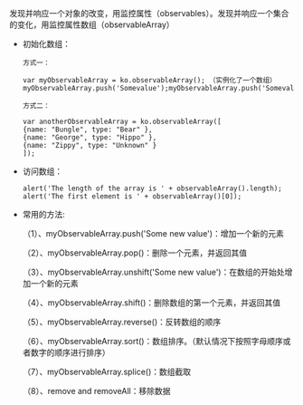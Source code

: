 发现并响应一个对象的改变，用监控属性（observables）。发现并响应一个集合的变化，用监控属性数组（observableArray）

* 初始化数组：
    ```
    方式一：
    
    var myObservableArray = ko.observableArray(); （实例化了一个数组）
    myObservableArray.push('Somevalue');myObservableArray.push('Somevalue');
    
    方式二：
   
    var anotherObservableArray = ko.observableArray([  
    {name: "Bungle", type: "Bear" }, 
    {name: "George", type: "Hippo" },
    {name: "Zippy", type: "Unknown" }
    ]);
    ```

* 访问数组：

    ```
    alert('The length of the array is ' + observableArray().length);
    alert('The first element is ' + observableArray()[0]);
    ```

* 常用的方法:

    （1）、myObservableArray.push('Some new value')：增加一个新的元素
    
    （2）、myObservableArray.pop()：删除一个元素，并返回其值
    
    （3）、myObservableArray.unshift('Some new value')：在数组的开始处增加一个新的元素
    
    （4）、myObservableArray.shift()：删除数组的第一个元素，并返回其值
    
    （5）、myObservableArray.reverse()：反转数组的顺序
    
    （6）、myObservableArray.sort()：数组排序。（默认情况下按照字母顺序或者数字的顺序进行排序）
    
    （7）、myObservableArray.splice()：数组截取
    
    （8）、remove and removeAll：移除数据

